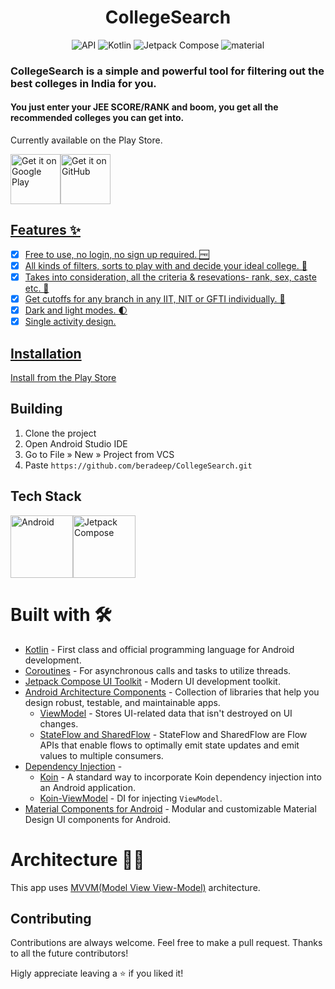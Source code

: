 
<h1 align="center"> CollegeSearch </h1>
<p align="center"> <img alt="API" src="https://img.shields.io/badge/Api%2024+-50f270?logo=android&logoColor=black&style=for-the-badge"/></a>
  <img alt="Kotlin" src="https://img.shields.io/badge/Kotlin-a503fc?logo=kotlin&logoColor=white&style=for-the-badge"/></a>
  <img alt="Jetpack Compose" src="https://img.shields.io/static/v1?style=for-the-badge&message=Jetpack+Compose&color=4285F4&logo=Jetpack+Compose&logoColor=FFFFFF&label="/></a> 
  <img alt="material" src="https://custom-icon-badges.demolab.com/badge/material%20you-lightblue?style=for-the-badge&logoColor=333&logo=material-you"/></a>
</p>

### CollegeSearch is a simple and powerful tool for filtering out the best colleges in India for you.
#### You just enter your JEE SCORE/RANK and boom, you get all the recommended colleges you can get into.

Currently available on the Play Store.

<a href='https://play.google.com/store/apps/details?id=com.bera.collegesearch'><img alt='Get it on Google Play' src='https://play.google.com/intl/en_us/badges/images/generic/en_badge_web_generic.png' height='80px'/><a href="https://github.com/beradeep/collegesearch/releases/latest"><img alt="Get it on GitHub" src="https://user-images.githubusercontent.com/69304392/148696068-0cfea65d-b18f-4685-82b5-329a330b1c0d.png" height=80px />

## Features ✨
- [x] Free to use, no login, no sign up required. 🆓
- [x] All kinds of filters, sorts to play with and decide your ideal college. 🏫
- [x] Takes into consideration, all the criteria & resevations- rank, sex, caste etc. 🚀
- [x] Get cutoffs for any branch in any IIT, NIT or GFTI individually. 📄
- [x] Dark and light modes. 🌓
- [x] Single activity design.  

## Installation

Install from the [Play Store](https://play.google.com/store/apps/details?id=com.bera.collegesearch)
    
## Building

1. Clone the project
2. Open Android Studio IDE
3. Go to File » New » Project from VCS
4. Paste ``` https://github.com/beradeep/CollegeSearch.git ```

## Tech Stack

<img alt='Android' src='https://developer.android.com/static/images/cluster-illustrations/kotlin-hero.svg' height='100px'><img alt='Jetpack Compose' src='https://3.bp.blogspot.com/-VVp3WvJvl84/X0Vu6EjYqDI/AAAAAAAAPjU/ZOMKiUlgfg8ok8DY8Hc-ocOvGdB0z86AgCLcBGAsYHQ/s1600/jetpack%2Bcompose%2Bicon_RGB.png' height='100px'>

# Built with 🛠

- [Kotlin](https://kotlinlang.org/) - First class and official programming language for Android development.
- [Coroutines](https://kotlinlang.org/docs/reference/coroutines-overview.html) - For asynchronous calls and tasks to utilize threads.
- [Jetpack Compose UI Toolkit](https://developer.android.com/jetpack/compose) - Modern UI development toolkit.
- [Android Architecture Components](https://developer.android.com/topic/libraries/architecture) - Collection of libraries that help you design robust, testable, and maintainable apps.
  - [ViewModel](https://developer.android.com/topic/libraries/architecture/viewmodel) - Stores UI-related data that isn't destroyed on UI changes.
  - [StateFlow and SharedFlow](https://developer.android.com/kotlin/flow/stateflow-and-sharedflow#:~:text=StateFlow%20is%20a%20state%2Dholder,property%20of%20the%20MutableStateFlow%20class.) - StateFlow and SharedFlow are Flow APIs that enable flows to optimally emit state updates and emit values to multiple consumers.
- [Dependency Injection](https://developer.android.com/training/dependency-injection) -
    - [Koin](https://insert-koin.io/docs/reference/koin-android/start) - A standard way to incorporate Koin dependency injection into an Android application.
    - [Koin-ViewModel](https://insert-koin.io/docs/reference/koin-android/viewmodel) - DI for injecting ```ViewModel```. 
- [Material Components for Android](https://github.com/material-components/material-components-android) - Modular and customizable Material Design UI components for Android.

# Architecture 👷‍♂️
This app uses [MVVM(Model View View-Model)](https://developer.android.com/topic/architecture#recommended-app-arch) architecture.

## Contributing

Contributions are always welcome. Feel free to make a pull request. Thanks to all the future contributors!

Higly appreciate leaving a :star: if you liked it!

